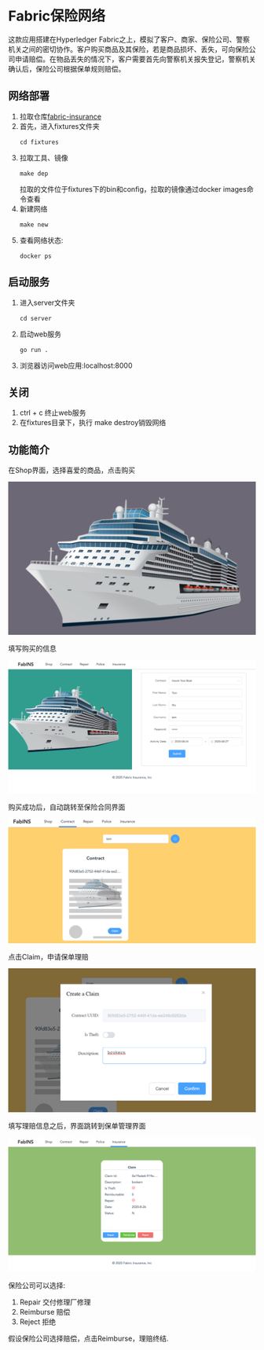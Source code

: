 # Fabric保险网络
这款应用搭建在Hyperledger Fabric之上，模拟了客户、商家、保险公司、警察机关之间的密切协作。客户购买商品及其保险，若是商品损坏、丢失，可向保险公司申请赔偿。在物品丢失的情况下，客户需要首先向警察机关报失登记，警察机关确认后，保险公司根据保单规则赔偿。

## 网络部署
1. 拉取仓库[fabric-insurance](https://github.com/stephenwu2020/fabric-insurance)
2. 首先，进入fixtures文件夹
   ```
   cd fixtures
   ```
3. 拉取工具、镜像
   ```
   make dep
   ```
    拉取的文件位于fixtures下的bin和config，拉取的镜像通过docker images命令查看
4. 新建网络
   ```
   make new
   ```
5. 查看网络状态:
    ```
    docker ps
    ```

## 启动服务
1. 进入server文件夹
   ```
   cd server
   ```
2. 启动web服务
   ```
   go run .
   ```
3. 浏览器访问web应用:localhost:8000

## 关闭
1. ctrl + c 终止web服务
2. 在fixtures目录下，执行 make destroy销毁网络

## 功能简介
在Shop界面，选择喜爱的商品，点击购买

![s1](/book/insurance/s1.png)

填写购买的信息

![s2](/book/insurance/s2.png)

购买成功后，自动跳转至保险合同界面

![s3](/book/insurance/s3.png)

点击Claim，申请保单理赔

![s4](/book/insurance/s4.png)

填写理赔信息之后，界面跳转到保单管理界面

![s5](/book/insurance/s5.png)

保险公司可以选择:
1. Repair 交付修理厂修理
2. Reimburse 赔偿
3. Reject 拒绝
   
假设保险公司选择赔偿，点击Reimburse，理赔终结.
